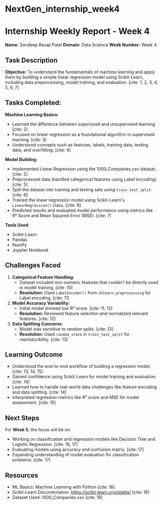 # NextGen_internship_week4
# Internship Weekly Report - Week 4

**Name:** Sandeep Ravaji Patel
**Domain:** Data Science
**Week Number:** Week 4

## Task Description

**Objective:** To understand the fundamentals of machine learning and apply them by building a simple linear regression model using Scikit-Learn, including data preprocessing, model training, and evaluation. [cite: 1, 2, 3, 4, 5, 6, 7]

## Tasks Completed:

**Machine Learning Basics:**
- Learned the difference between supervised and unsupervised learning. [cite: 2]
- Focused on linear regression as a foundational algorithm in supervised learning. [cite: 3]
- Understood concepts such as features, labels, training data, testing data, and overfitting. [cite: 4]

**Model Building:**
- Implemented Linear Regression using the 1000_Companies.csv dataset. [cite: 5]
- Preprocessed data (handled categorical features using Label encoding). [cite: 5]
- Split the dataset into training and testing sets using `train_test_split`. [cite: 6]
- Trained the linear regression model using Scikit-Learn's `LinearRegression()` class. [cite: 6]
- Predicted results and evaluated model performance using metrics like R² Score and Mean Squared Error (MSE). [cite: 7]

**Tools Used:**
- Scikit-Learn
- Pandas
- NumPy
- Jupyter Notebook

## Challenges Faced

1.  **Categorical Feature Handling:**
    -   Dataset included non-numeric features that couldn't be directly used in model training. [cite: 10]
    -   **Resolution:** Used `LabelEncoder()` from `sklearn.preprocessing` for Label encoding. [cite: 11]
2.  **Model Accuracy Variability:**
    -   Initial model showed low R² score. [cite: 11, 12]
    -   **Resolution:** Reviewed feature selection and normalized relevant features. [cite: 12]
3.  **Data Splitting Concerns:**
    -   Model was sensitive to random splits. [cite: 13]
    -   **Resolution:** Used `random_state` in `train_test_split` for reproducibility. [cite: 13]

## Learning Outcome

-   Understood the end-to-end workflow of building a regression model. [cite: 13, 14, 15]
-   Gained confidence using Scikit-Learn for model training and evaluation. [cite: 14]
-   Learned how to handle real-world data challenges like feature encoding and data splitting. [cite: 14]
-   Interpreted regression metrics like R² score and MSE for model assessment. [cite: 15]

## Next Steps

For **Week 5**, the focus will be on:
-   Working on classification and regression models like Decision Tree and Logistic Regression. [cite: 16, 17]
-   Evaluating models using accuracy and confusion matrix. [cite: 17]
-   Expanding understanding of model evaluation for classification problems. [cite: 17]

## Resources

-   ML Basics: Machine Learning with Python [cite: 18]
-   Scikit-Learn Documentation: https://scikit-learn.org/stable/ [cite: 18]
-   Dataset Used: 1000_Companies.csv [cite: 18]
